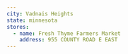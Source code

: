 ```yaml
---
city: Vadnais Heights
state: minnesota
stores:
  - name: Fresh Thyme Farmers Market
    address: 955 COUNTY ROAD E EAST
---
```

